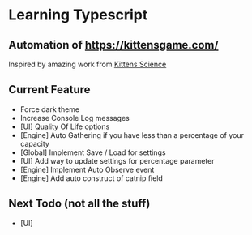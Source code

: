 # Learning Typescript

## Automation of https://kittensgame.com/

Inspired by amazing work from [Kittens Science](https://github.com/kitten-science/kitten-scientists)

## Current Feature

- Force dark theme
- Increase Console Log messages
- [UI] Quality Of Life options
- [Engine] Auto Gathering if you have less than a percentage of your capacity
- [Global] Implement Save / Load for settings
- [UI] Add way to update settings for percentage parameter
- [Engine] Implement Auto Observe event
- [Engine] Add auto construct of catnip field

## Next Todo (not all the stuff)

- [UI] 
